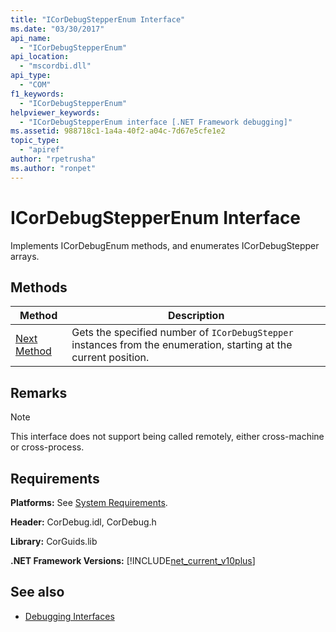 ```yaml
---
title: "ICorDebugStepperEnum Interface"
ms.date: "03/30/2017"
api_name: 
  - "ICorDebugStepperEnum"
api_location: 
  - "mscordbi.dll"
api_type: 
  - "COM"
f1_keywords: 
  - "ICorDebugStepperEnum"
helpviewer_keywords: 
  - "ICorDebugStepperEnum interface [.NET Framework debugging]"
ms.assetid: 988718c1-1a4a-40f2-a04c-7d67e5cfe1e2
topic_type: 
  - "apiref"
author: "rpetrusha"
ms.author: "ronpet"
---
```

# ICorDebugStepperEnum Interface
Implements ICorDebugEnum methods, and enumerates ICorDebugStepper arrays.  
  
## Methods  
  
|Method|Description|  
|------------|-----------------|  
|[Next Method](../../../../docs/framework/unmanaged-api/debugging/icordebugstepperenum-next-method.md)|Gets the specified number of `ICorDebugStepper` instances from the enumeration, starting at the current position.|  
  
## Remarks  
  
> [!NOTE]
>  This interface does not support being called remotely, either cross-machine or cross-process.  
  
## Requirements  
 **Platforms:** See [System Requirements](../../../../docs/framework/get-started/system-requirements.md).  
  
 **Header:** CorDebug.idl, CorDebug.h  
  
 **Library:** CorGuids.lib  
  
 **.NET Framework Versions:** [!INCLUDE[net_current_v10plus](../../../../includes/net-current-v10plus-md.md)]  
  
## See also

- [Debugging Interfaces](../../../../docs/framework/unmanaged-api/debugging/debugging-interfaces.md)
